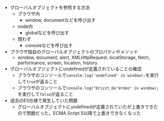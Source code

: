 - グローバルオブジェクトを参照する方法
  - ブラウザ内
    - window, documentなどを呼び出す
  - node内
    - globalなどを呼び出す
  - 問わず
    - consoleなどを呼び出す
- ブラウザ独自のグローバルオブジェクトのプロパティやメソッド
  - window, document, alert, XMLHttpRequest, localStorage, fetch, performance, screen, location, history
- グローバルオブジェクトにundefinedが定義されていることの確認
  - ブラウザのコンソールで`console.log('undefined' in window);`を実行して`true`が返ること
  - ブラウザのコンソールで`console.log("Drizzt_Do'Urden" in window);`を実行して`false`が返ること
- 過去のES仕様で発生していた問題
  - グローバルオブジェクトにundefinedが定義されていたが上書きできたので問題だった。ECMA Script 5以降で上書きできなくなった
